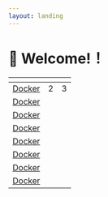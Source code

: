 ```yaml
---
layout: landing
---
```


# 👋 Welcome!！

<table data-card-size="large" data-view="cards"><thead><tr><th data-type="content-ref"></th><th></th><th data-hidden></th></tr></thead><tbody><tr><td><a href="https://app.gitbook.com/s/ChcszFUkidJY50urCKcy/">Docker</a></td><td>2</td><td>3</td></tr><tr><td><a href="https://app.gitbook.com/s/ChcszFUkidJY50urCKcy/">Docker</a></td><td></td><td></td></tr><tr><td><a href="https://app.gitbook.com/s/ChcszFUkidJY50urCKcy/">Docker</a></td><td></td><td></td></tr><tr><td><a href="https://app.gitbook.com/s/ChcszFUkidJY50urCKcy/">Docker</a></td><td></td><td></td></tr><tr><td><a href="https://app.gitbook.com/s/ChcszFUkidJY50urCKcy/">Docker</a></td><td></td><td></td></tr><tr><td><a href="https://app.gitbook.com/s/ChcszFUkidJY50urCKcy/">Docker</a></td><td></td><td></td></tr><tr><td><a href="https://app.gitbook.com/s/ChcszFUkidJY50urCKcy/">Docker</a></td><td></td><td></td></tr><tr><td><a href="https://app.gitbook.com/s/ChcszFUkidJY50urCKcy/">Docker</a></td><td></td><td></td></tr></tbody></table>

